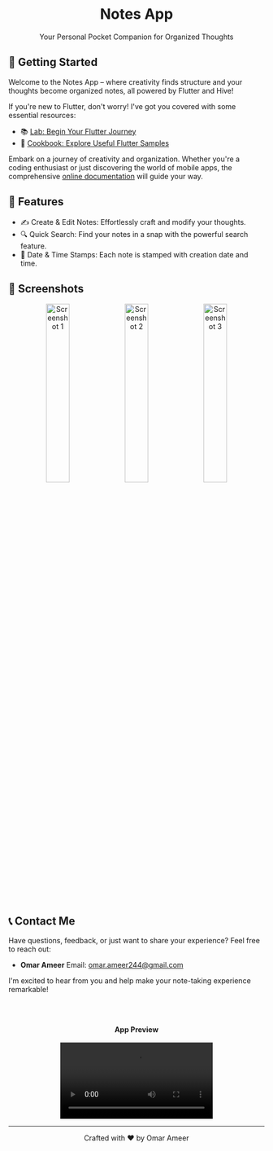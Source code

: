 <h1 align="center">Notes App</h1>

<p align="center">Your Personal Pocket Companion for Organized Thoughts</p>


## 🚀 Getting Started

Welcome to the Notes App – where creativity finds structure and your thoughts become organized notes, all powered by Flutter and Hive!

If you're new to Flutter, don't worry! I've got you covered with some essential resources:

- 📚 [Lab: Begin Your Flutter Journey](https://docs.flutter.dev/get-started/codelab)
- 🍔 [Cookbook: Explore Useful Flutter Samples](https://docs.flutter.dev/cookbook)

Embark on a journey of creativity and organization. Whether you're a coding enthusiast or just discovering the world of mobile apps, the comprehensive [online documentation](https://docs.flutter.dev/) will guide your way.

## 📝 Features

- ✍️ Create & Edit Notes: Effortlessly craft and modify your thoughts.
- 🔍 Quick Search: Find your notes in a snap with the powerful search feature.
- 📅 Date & Time Stamps: Each note is stamped with creation date and time.

## 📸 Screenshots

<p align="center">
  <img src="https://github.com/OmarAmeer96/Photos/blob/main/Screenshot_1.png" alt="Screenshot 1" width="30%">
  <img src="https://github.com/OmarAmeer96/Photos/blob/main/Screenshot_2.png" alt="Screenshot 2" width="30%">
  <img src="https://github.com/OmarAmeer96/Photos/blob/main/Screenshot_3.png" alt="Screenshot 3" width="30%">
</p>

## 📞 Contact Me

Have questions, feedback, or just want to share your experience? Feel free to reach out:

- **Omar Ameer**
  Email: [omar.ameer244@gmail.com](mailto:omar.ameer244@gmail.com)

I'm excited to hear from you and help make your note-taking experience remarkable!

<br><br>
<div align="center">
  <b>App Preview</b>
</div>
<br>

<div align="center">
  <video src="https://github.com/OmarAmeer96/notes_app/assets/93061060/fab6bd28-2ab2-4264-bc64-1c557bd5be04" controls></video>
</div>

---

<p align="center">
  Crafted with ❤️ by Omar Ameer
</p>
